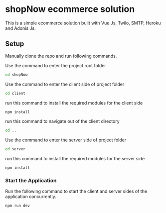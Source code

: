 # shopNow ecommerce solution

This is a simple ecommerce solution built with Vue Js, Twilo, SMTP, Heroku and Adonis Js.

## Setup
Manually clone the repo and run following commands.

Use the command to enter the project root folder

```bash
cd shopNow
```

Use the command to enter the client side of project folder

```bash
cd client
```
run this command to install the required modules for the client side

```bash
npm install
```

run this command to navigate out of the client directory

```bash
cd ..
```

Use the command to enter the server side of project folder

```bash
cd server
```

run this command to install the required modules for the server side
```bash
npm install
```
### Start the Application

Run the following command to start the client and server sides of the application concurrently.

```bash
npm run dev
```